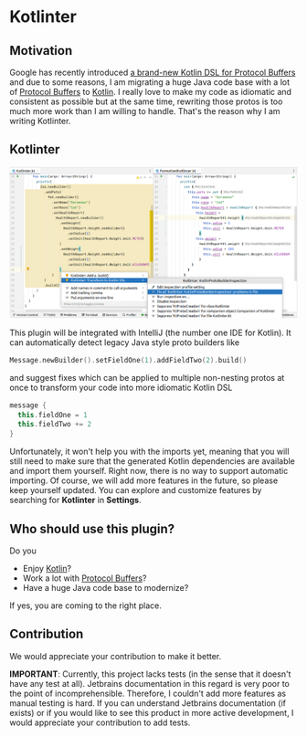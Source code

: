 # Kotlinter

## Motivation

Google has recently introduced
[a brand-new Kotlin DSL for Protocol Buffers]("https://developers.googleblog.com/2021/11/announcing-kotlin-support-for-protocol.html)
and due to some reasons, I am migrating a huge Java code base with a lot
of [Protocol Buffers](https://developers.google.com/protocol-buffers) to
[Kotlin](https://kotlinlang.org/). I really love to make my code as idiomatic and consistent as possible but at the same
time,
rewriting those protos is too much more work than I am willing to handle. That's the reason why I am writing Kotlinter.

## Kotlinter

![](g3doc/img/java_proto_to_kotlin_dsl_example.png)

This plugin will be integrated with IntelliJ (the number one IDE for Kotlin). It can automatically detect legacy Java
style proto builders like

```kotlin
Message.newBuilder().setFieldOne(1).addFieldTwo(2).build()
```

and suggest fixes which can be applied to multiple non-nesting protos at once to transform your code into more idiomatic
Kotlin DSL

```kotlin
message {
  this.fieldOne = 1
  this.fieldTwo += 2
}
```

Unfortunately, it won't help you with the imports yet, meaning that you will still need to make sure that the generated
Kotlin dependencies are available and import them yourself. Right now, there is no way to support automatic importing.
Of course, we will add more features in the future, so please keep yourself updated. You can explore and customize
features by searching for **Kotlinter** in **Settings**.

## Who should use this plugin?

Do you

* Enjoy [Kotlin](https://kotlinlang.org/)?
* Work a lot with [Protocol Buffers](https://developers.google.com/protocol-buffers)?
* Have a huge Java code base to modernize?

If yes, you are coming to the right place.

## Contribution

We would appreciate your contribution to make it better.

**IMPORTANT**: Currently, this project lacks tests (in the sense that it doesn't have any test at all). Jetbrains
documentation in this regard is very poor to the point of incomprehensible. Therefore, I couldn't add more features as
manual testing is hard. If you can understand Jetbrains documentation (if exists) or if you would
like to see this product in more active development, I would appreciate your contribution to add tests.
